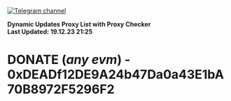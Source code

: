[![Telegram channel](https://img.shields.io/endpoint?url=https://runkit.io/damiankrawczyk/telegram-badge/branches/master?url=https://t.me/n4z4v0d)](https://t.me/n4z4v0d) 

**Dynamic Updates Proxy List with Proxy Checker**  
**Last Updated: 19.12.23 21:25**

# DONATE (_any evm_) - 0xDEADf12DE9A24b47Da0a43E1bA70B8972F5296F2
